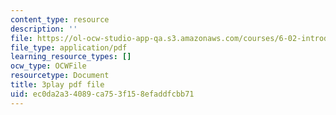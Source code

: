 ```yaml
---
content_type: resource
description: ''
file: https://ol-ocw-studio-app-qa.s3.amazonaws.com/courses/6-02-introduction-to-eecs-ii-digital-communication-systems-fall-2012/ec0da2a34089ca753f158efaddfcbb71_Te1qKOJd8aw.pdf
file_type: application/pdf
learning_resource_types: []
ocw_type: OCWFile
resourcetype: Document
title: 3play pdf file
uid: ec0da2a3-4089-ca75-3f15-8efaddfcbb71
---
```

